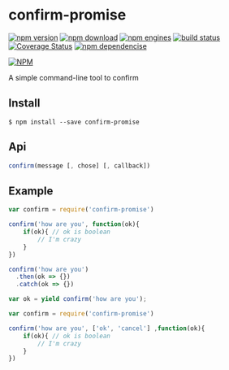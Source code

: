 confirm-promise
==============
[![npm version](http://img.shields.io/npm/v/confirm-promise.svg)](https://www.npmjs.org/package/confirm-promise) [![npm download](http://img.shields.io/npm/dm/confirm-promise.svg)](https://www.npmjs.org/package/confirm-promise) [![npm engines](http://img.shields.io/node/v/confirm-promise.svg)](https://www.npmjs.org/package/confirm-promise) [![build status](http://img.shields.io/travis/noyobo/confirm-promise.svg)](https://travis-ci.org/noyobo/confirm-promise) [![Coverage Status](https://img.shields.io/coveralls/noyobo/confirm-promise.svg)](https://coveralls.io/r/noyobo/confirm-promise) [![npm dependencise](https://david-dm.org/noyobo/confirm-promise.svg)](https://david-dm.org/noyobo/confirm-promise)

[![NPM](https://nodei.co/npm/confirm-promise.png?downloads=true&downloadRank=true&stars=true)](https://nodei.co/npm/confirm-promise/)

A simple command-line tool to confirm

## Install

```
$ npm install --save confirm-promise
```

## Api

```javascript
confirm(message [, chose] [, callback])
```

## Example

```javascript
var confirm = require('confirm-promise')

confirm('how are you', function(ok){
    if(ok){ // ok is boolean
        // I'm crazy
    }
})

confirm('how are you')
  .then(ok => {})
  .catch(ok => {})

var ok = yield confirm('how are you');

```

```javascript
var confirm = require('confirm-promise')

confirm('how are you', ['ok', 'cancel'] ,function(ok){
    if(ok){ // ok is boolean
        // I'm crazy
    }
})

```


